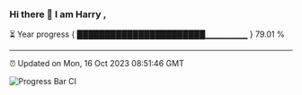 ### Hi there 👋 I am Harry , 

⏳ Year progress { ███████████████████████▁▁▁▁▁▁▁ } 79.01 %

---

⏰ Updated on Mon, 16 Oct 2023 08:51:46 GMT

![Progress Bar CI](https://github.com/duykhang68/duykhang68/workflows/Progress%20Bar%20CI/badge.svg)
